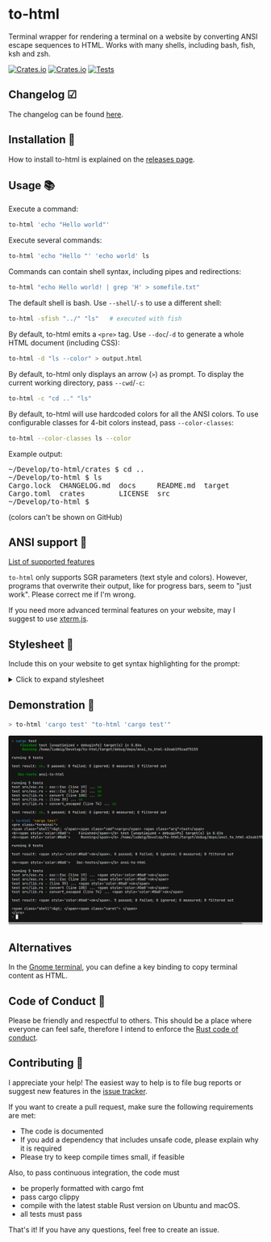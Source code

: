# to-html

Terminal wrapper for rendering a terminal on a website by converting ANSI escape sequences to HTML. Works with many shells, including bash, fish, ksh and zsh.

[![Crates.io](https://img.shields.io/crates/l/to_html)](./LICENSE) [![Crates.io](https://img.shields.io/crates/v/to-html)](https://crates.io/crates/to-html) [![Tests](https://github.com/Aloso/to-html/workflows/Test/badge.svg)](https://github.com/Aloso/to-html/actions?query=workflow%3ATest)

## Changelog ☑

The changelog can be found [here](CHANGELOG.md).

## Installation 🚀

How to install to-html is explained on the [releases page](https://github.com/Aloso/to-html/releases).

## Usage 📚

Execute a command:

```bash
to-html 'echo "Hello world"'
```

Execute several commands:

```bash
to-html 'echo "Hello "' 'echo world' ls
```

Commands can contain shell syntax, including pipes and redirections:

```bash
to-html "echo Hello world! | grep 'H' > somefile.txt"
```

The default shell is bash. Use `--shell`/`-s` to use a different shell:

```bash
to-html -sfish "../" "ls"   # executed with fish
```

By default, to-html emits a `<pre>` tag. Use `--doc`/`-d` to generate a whole HTML document (including CSS):

```bash
to-html -d "ls --color" > output.html
```

By default, to-html only displays an arrow (`>`) as prompt. To display the current working directory, pass `--cwd`/`-c`:

```bash
to-html -c "cd .." "ls"
```

By default, to-html will use hardcoded colors for all the ANSI colors. To use
configurable classes for 4-bit colors instead, pass `--color-classes`:

```bash
to-html --color-classes ls --color
```

Example output:

<pre>
~/Develop/to-html/crates $ cd ..
~/Develop/to-html $ ls
Cargo.lock  CHANGELOG.md  docs     README.md  target
Cargo.toml  crates        LICENSE  src
~/Develop/to-html $
</pre>

(colors can't be shown on GitHub)

## ANSI support 🎨

[List of supported features](https://github.com/Aloso/to-html/blob/master/crates/ansi-to-html/README.md#ansi-support)

`to-html` only supports SGR parameters (text style and colors). However, programs that overwrite their output, like for progress bars, seem to "just work". Please correct me if I'm wrong.

If you need more advanced terminal features on your website, may I suggest to use [xterm.js](https://xtermjs.org/).

## Stylesheet 💎

Include this on your website to get syntax highlighting for the prompt:

<details>
<summary>Click to expand stylesheet</summary>

```css
.terminal {
  background-color: #141414;
  overflow: auto;
  color: white;
  line-height: 120%;
}

.terminal .shell {
  color: #32d132;
  user-select: none;
  pointer-events: none;
}
.terminal .cmd {
  color: #419df3;
}
.terminal .hl {
  color: #00ffff;
  font-weight: bold;
}
.terminal .arg {
  color: white;
}
.terminal .str {
  color: #ffba24;
}
.terminal .pipe,
.terminal .punct {
  color: #a2be00;
}
.terminal .flag {
  color: #ff7167;
}
.terminal .esc {
  color: #d558f5;
  font-weight: bold;
}
.terminal .caret {
  background-color: white;
  user-select: none;
}
```

</details>

## Demonstration 📸

```bash
> to-html 'cargo test' "to-html 'cargo test'"
```

![screenshot](docs/to-html.png)

## Alternatives

In the [Gnome terminal](https://help.gnome.org/users/gnome-terminal/stable/), you can define a key binding to copy terminal content as HTML.

## Code of Conduct 🤝

Please be friendly and respectful to others. This should be a place where everyone can feel safe, therefore I intend to enforce the [Rust code of conduct](https://www.rust-lang.org/policies/code-of-conduct).

## Contributing 🙌

I appreciate your help! The easiest way to help is to file bug reports or suggest new features in the [issue tracker](https://github.com/Aloso/to-html/issues).

If you want to create a pull request, make sure the following requirements are met:

- The code is documented
- If you add a dependency that includes unsafe code, please explain why it is required
- Please try to keep compile times small, if feasible

Also, to pass continuous integration, the code must

- be properly formatted with cargo fmt
- pass cargo clippy
- compile with the latest stable Rust version on Ubuntu and macOS.
- all tests must pass

That's it! If you have any questions, feel free to create an issue.
